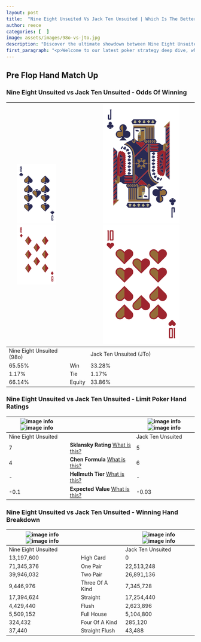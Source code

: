 ```yaml
---
layout: post
title:  "Nine Eight Unsuited Vs Jack Ten Unsuited | Which Is The Better Hand In Poker? A Complete Guide"
author: reece
categories: [  ]
image: assets/images/98o-vs-jto.jpg
description: "Discover the ultimate showdown between Nine Eight Unsuited and Jack Ten Unsuited in poker! Uncover the odds, strategies, and scenarios where one hand triumphs over the other. Get ready to up your poker game with this thrilling analysis."
first_paragraph: "<p>Welcome to our latest poker strategy deep dive, where we're pitting two distinct hands against each other in a high-stakes showdown: Nine Eight Unsuited vs Jack Ten Unsuited.</p><p>In the dynamic world of poker, every decision counts, and knowing which hand holds the upper hand is key to your success at the table.</p><p>In this article, we'll dissect these two hands, explore the scenarios where one dominates the other, and equip you with the knowledge to make strategic choices that can tip the odds in your favor.</p><p>Get ready to unravel the intriguing dynamics of these poker hands and elevate your game to new heights.</p>"
---
```




[comment]: # (sp0)

## Pre Flop Hand Match Up

<div class="table hand-ratings" markdown="1"> 



### Nine Eight Unsuited vs Jack Ten Unsuited - Odds Of Winning


    
| ![image info](assets/images/hand1/9.png) ![image info](assets/images/hand1/8o.png) |  | ![image info](assets/images/hand2/j.png) ![image info](assets/images/hand2/to.png) |
| -------- | -------- | -------- |
| Nine Eight Unsuited (98o) |  | Jack Ten Unsuited (JTo) |
| 65.55% | Win | 33.28% |
| 1.17% | Tie | 1.17% |
| 66.14% | Equity | 33.86% |




[comment]: # (sp1)



### Nine Eight Unsuited vs Jack Ten Unsuited - Limit Poker Hand Ratings


    
| ![image info](https://www.riverpairs.com/assets/images/hand1/9.png) ![image info](https://www.riverpairs.com/assets/images/hand1/8o.png) |  | ![image info](https://www.riverpairs.com/assets/images/hand2/j.png) ![image info](https://www.riverpairs.com/assets/images/hand2/to.png) |
| -------- | -------- | -------- |
| Nine Eight Unsuited |  | Jack Ten Unsuited |
| 7 | **Sklansky Rating** [What is this?](/sklansky-rating-explained) | 5 |
| 4 | **Chen Formula** [What is this?](/chen-formula-explained) | 6 |
| - | **Hellmuth Tier** [What is this?](/Hellmuth-tier-explained) | - |
| -0.1 | **Expected Value** [What is this?](/expected-value-explained) | -0.03 |




[comment]: # (sp2)



### Nine Eight Unsuited vs Jack Ten Unsuited - Winning Hand Breakdown


    
| ![image info](https://www.riverpairs.com/assets/images/hand1/9.png) ![image info](https://www.riverpairs.com/assets/images/hand1/8o.png) |  | ![image info](https://www.riverpairs.com/assets/images/hand2/j.png) ![image info](https://www.riverpairs.com/assets/images/hand2/to.png) |
| -------- | -------- | -------- |
| Nine Eight Unsuited |  | Jack Ten Unsuited |
| 13,197,600 | High Card | 0 |
| 71,345,376 | One Pair | 22,513,248 |
| 39,946,032 | Two Pair | 26,891,136 |
| 9,446,976 | Three Of A Kind | 7,345,728 |
| 17,394,624 | Straight | 17,254,440 |
| 4,429,440 | Flush | 2,623,896 |
| 5,509,152 | Full House | 5,104,800 |
| 324,432 | Four Of A Kind | 285,120 |
| 37,440 | Straight Flush | 43,488 |




[comment]: # (sp3)



</div>

[comment]: # (sp4)



[comment]: # (sp5)

